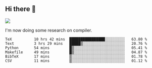 


<!--
**liusy58/liusy58** is a ✨ _special_ ✨ repository because its `README.md` (this file) appears on your GitHub profile.

Here are some ideas to get you started:

- 🔭 I’m currently working on ...
- 🌱 I’m currently learning ...
- 👯 I’m looking to collaborate on ...
- 🤔 I’m looking for help with ...
- 💬 Ask me about ...
- 📫 How to reach me: ...
- 😄 Pronouns: ...
- ⚡ Fun fact: ...
-->
<!--
![](https://komarev.com/ghpvc/?username=liusy58&color=brightgreen&label=PROFILE+VIEWS)




- 🔭 I’m currently working on my .
- 📫 How to reach me:plz contact me by [email](liusy58@,ail2.sysu.edu.cn) or WeChat(LIUSIYU_58)
- 🏫 I'm an undergraduate in Sun-Yat-sen University majoring in the computer science. Expected to graduate in Spring 2021.
- 👯 I'm now interested in System such as OS, Compiler and Database. 
- 🤔 I’m looking for help with Database System.
-->

## Hi there 👋
![](https://komarev.com/ghpvc/?username=liusy58&color=brightgreen&label=PROFILE+VIEWS)



I'm now doing some research on compiler.



 <!--START_SECTION:waka-->

```text
TeX          10 hrs 42 mins  ████████████████░░░░░░░░░   63.80 %
Text         3 hrs 29 mins   █████▒░░░░░░░░░░░░░░░░░░░   20.76 %
Python       54 mins         █▒░░░░░░░░░░░░░░░░░░░░░░░   05.41 %
Makefile     49 mins         █▒░░░░░░░░░░░░░░░░░░░░░░░   04.87 %
BibTeX       17 mins         ▒░░░░░░░░░░░░░░░░░░░░░░░░   01.78 %
CSV          11 mins         ▒░░░░░░░░░░░░░░░░░░░░░░░░   01.12 %
```

<!--END_SECTION:waka-->

